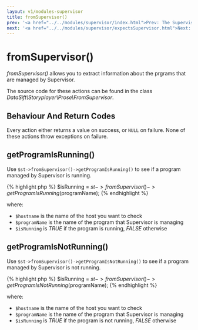 ```yaml
---
layout: v1/modules-supervisor
title: fromSupervisor()
prev: '<a href="../../modules/supervisor/index.html">Prev: The Supervisor Module</a>'
next: '<a href="../../modules/supervisor/expectsSupervisor.html">Next: expectsSupervisor()</a>'
---
```


# fromSupervisor()

_fromSupervisor()_ allows you to extract information about the prgrams that are managed by Supervisor.

The source code for these actions can be found in the class _DataSift\Storyplayer\Prose\FromSupervisor_.

## Behaviour And Return Codes

Every action either returns a value on success, or `NULL` on failure. None of these actions throw exceptions on failure.

## getProgramIsRunning()

Use `$st->fromSupervisor()->getProgramIsRunning()` to see if a program managed by Supervisor is running.

{% highlight php %}
$isRunning = $st->fromSupervisor()->getProgramIsRunning($programName);
{% endhighlight %}

where:

* `$hostname` is the name of the host you want to check
* `$programName` is the name of the program that Supervisor is managing
* `$isRunning` is _TRUE_ if the program is running, _FALSE_ otherwise

## getProgramIsNotRunning()

Use `$st->fromSupervisor()->getProgramIsNotRunning()` to see if a program managed by Supervisor is not running.

{% highlight php %}
$isRunning = $st->fromSupervisor()->getProgramIsNotRunning($programName);
{% endhighlight %}

where:

* `$hostname` is the name of the host you want to check
* `$programName` is the name of the program that Supervisor is managing
* `$isRunning` is _TRUE_ if the program is not running, _FALSE_ otherwise

